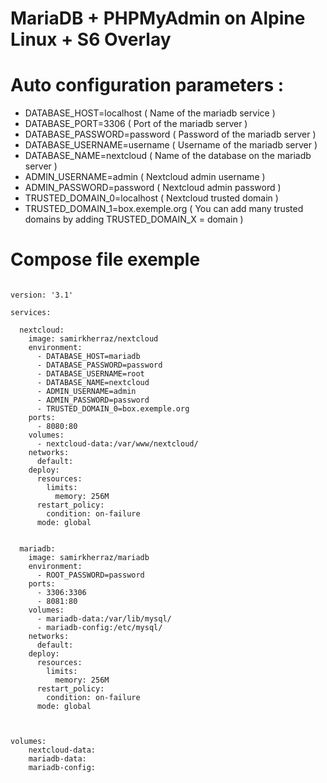 # MariaDB + PHPMyAdmin on Alpine Linux + S6 Overlay

# Auto configuration parameters :

- DATABASE_HOST=localhost ( Name of the mariadb service  )
- DATABASE_PORT=3306 ( Port of the mariadb server )
- DATABASE_PASSWORD=password ( Password of the mariadb server )
- DATABASE_USERNAME=username ( Username of the mariadb server )
- DATABASE_NAME=nextcloud ( Name of the database on the mariadb server )
- ADMIN_USERNAME=admin ( Nextcloud admin username )
- ADMIN_PASSWORD=password ( Nextcloud admin password  )
- TRUSTED_DOMAIN_0=localhost  ( Nextcloud trusted domain )
- TRUSTED_DOMAIN_1=box.exemple.org  ( You can add many trusted domains by adding TRUSTED_DOMAIN_X = domain )



# Compose file exemple

```

version: '3.1'

services:

  nextcloud:
    image: samirkherraz/nextcloud
    environment:
      - DATABASE_HOST=mariadb
      - DATABASE_PASSWORD=password
      - DATABASE_USERNAME=root
      - DATABASE_NAME=nextcloud
      - ADMIN_USERNAME=admin
      - ADMIN_PASSWORD=password
      - TRUSTED_DOMAIN_0=box.exemple.org
    ports:
      - 8080:80
    volumes:
      - nextcloud-data:/var/www/nextcloud/
    networks:
      default:
    deploy:
      resources:
        limits:
          memory: 256M
      restart_policy:
        condition: on-failure
      mode: global


  mariadb:
    image: samirkherraz/mariadb
    environment:
      - ROOT_PASSWORD=password
    ports:
      - 3306:3306
      - 8081:80
    volumes:
      - mariadb-data:/var/lib/mysql/
      - mariadb-config:/etc/mysql/
    networks:
      default:
    deploy:
      resources:
        limits:
          memory: 256M
      restart_policy:
        condition: on-failure
      mode: global



volumes:
    nextcloud-data:
    mariadb-data:
    mariadb-config:

```